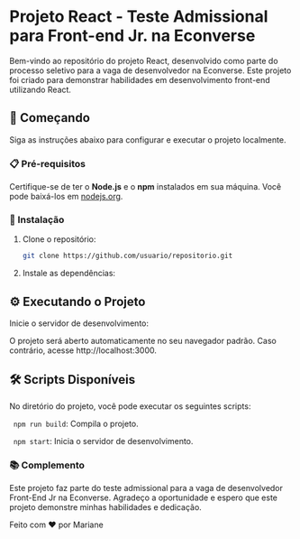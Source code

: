 # Projeto React - Teste Admissional para Front-end Jr. na Econverse

Bem-vindo ao repositório do projeto React, desenvolvido como parte do processo seletivo para a vaga de desenvolvedor na Econverse. Este projeto foi criado para demonstrar habilidades em desenvolvimento front-end utilizando React.

## 🚀 Começando

Siga as instruções abaixo para configurar e executar o projeto localmente.

### 📋 Pré-requisitos

Certifique-se de ter o **Node.js** e o **npm** instalados em sua máquina. Você pode baixá-los em [nodejs.org](https://nodejs.org/).

### 🔧 Instalação

1. Clone o repositório:

   ```bash
   git clone https://github.com/usuario/repositorio.git
   ```

2. Instale as dependências:

## ⚙️ Executando o Projeto

Inicie o servidor de desenvolvimento:

O projeto será aberto automaticamente no seu navegador padrão. Caso contrário, acesse http://localhost:3000.

## 🛠️ Scripts Disponíveis

No diretório do projeto, você pode executar os seguintes scripts:

` npm run build`: Compila o projeto.

` npm start`: Inicia o servidor de desenvolvimento.

### 📚 Complemento

Este projeto faz parte do teste admissional para a vaga de desenvolvedor Front-End Jr na Econverse. Agradeço a oportunidade e espero que este projeto demonstre minhas habilidades e dedicação.

Feito com ❤️ por Mariane

